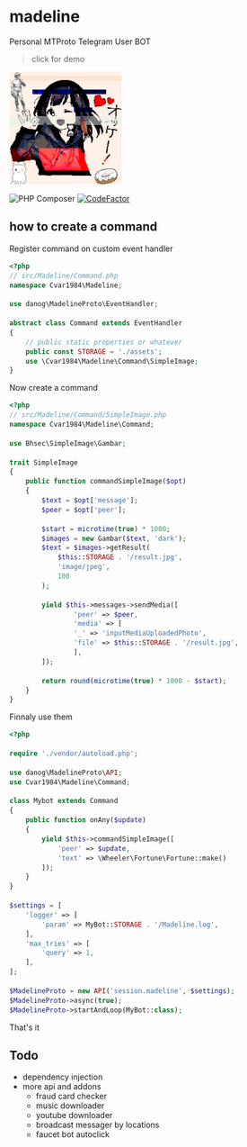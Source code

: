 # madeline
Personal MTProto Telegram User BOT
> click for demo
<a href="https://youtu.be/N4ZI5xgf0dA">
    <img src="assets/default.jpg" width="200px" height="200px"/>
</a>

![PHP Composer](https://github.com/Cvar1984/madeline/workflows/PHP%20Composer/badge.svg?branch=master)
[![CodeFactor](https://www.codefactor.io/repository/github/cvar1984/madeline/badge)](https://www.codefactor.io/repository/github/cvar1984/madeline)


## how to create a command
Register command on custom event handler
```php
<?php
// src/Madeline/Command.php
namespace Cvar1984\Madeline;

use danog\MadelineProto\EventHandler;

abstract class Command extends EventHandler
{
    // public static properties or whatever
    public const STORAGE = './assets';
    use \Cvar1984\Madeline\Command\SimpleImage;
}
```
Now create a command
```php
<?php
// src/Madeline/Command/SimpleImage.php
namespace Cvar1984\Madeline\Command;

use Bhsec\SimpleImage\Gambar;

trait SimpleImage
{
    public function commandSimpleImage($opt)
    {
        $text = $opt['message'];
        $peer = $opt['peer'];

        $start = microtime(true) * 1000;
        $images = new Gambar($text, 'dark');
        $text = $images->getResult(
            $this::STORAGE . '/result.jpg',
            'image/jpeg',
            100
        );

        yield $this->messages->sendMedia([
                'peer' => $peer,
                'media' => [
                '_' => 'inputMediaUploadedPhoto',
                'file' => $this::STORAGE . '/result.jpg',
                ],
        ]);

        return round(microtime(true) * 1000 - $start);
    }
}
```
Finnaly use them
```php
<?php

require './vendor/autoload.php';

use danog\MadelineProto\API;
use Cvar1984\Madeline\Command;

class Mybot extends Command
{
    public function onAny($update)
    {
        yield $this->commandSimpleImage([
            'peer' => $update,
            'text' => \Wheeler\Fortune\Fortune::make()
        ]);
    }
}

$settings = [
    'logger' => [
        'param' => MyBot::STORAGE . '/Madeline.log',
    ],
    'max_tries' => [
        'query' => 1,
    ],
];

$MadelineProto = new API('session.madeline', $settings);
$MadelineProto->async(true);
$MadelineProto->startAndLoop(MyBot::class);
```
That's it
## Todo
- dependency injection
- more api and addons
  - fraud card checker
  - music downloader
  - youtube downloader
  - broadcast messager by locations
  - faucet bot autoclick
